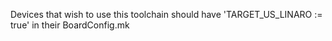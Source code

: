 Devices that wish to use this toolchain should have 'TARGET_US_LINARO := true' in their BoardConfig.mk

